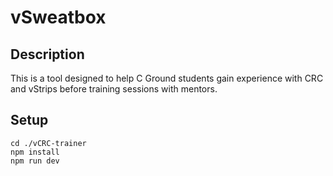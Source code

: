 # vSweatbox

## Description
This is a tool designed to help C Ground students gain experience with CRC and vStrips before training sessions with mentors.

## Setup
```
cd ./vCRC-trainer
npm install
npm run dev
```
